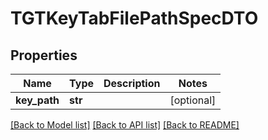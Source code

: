# TGTKeyTabFilePathSpecDTO

## Properties
Name | Type | Description | Notes
------------ | ------------- | ------------- | -------------
**key_path** | **str** |  | [optional] 

[[Back to Model list]](../README.md#documentation-for-models) [[Back to API list]](../README.md#documentation-for-api-endpoints) [[Back to README]](../README.md)

